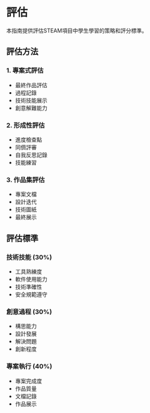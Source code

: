 # 評估

本指南提供評估STEAM項目中學生學習的策略和評分標準。

## 評估方法

### 1. 專案式評估
- 最終作品評估
- 過程記錄
- 技術技能展示
- 創意解難能力

### 2. 形成性評估
- 進度檢查點
- 同儕評審
- 自我反思記錄
- 技能練習

### 3. 作品集評估
- 專案文檔
- 設計迭代
- 技術圖紙
- 最終展示

## 評估標準

### 技術技能 (30%)
- 工具熟練度
- 軟件使用能力
- 技術準確性
- 安全規範遵守

### 創意過程 (30%)
- 構思能力
- 設計發展
- 解決問題
- 創新程度

### 專案執行 (40%)
- 專案完成度
- 作品質量
- 文檔記錄
- 作品展示 